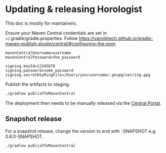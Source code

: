 # Updating & releasing Horologist

This doc is mostly for maintainers.

Ensure your Maven Central credentials are set in ~/.gradle/gradle.properties.
Follow https://vanniktech.github.io/gradle-maven-publish-plugin/central/#configuring-the-pom

```
mavenCentralUsername=username
mavenCentralPassword=the_password

signing.keyId=12345678
signing.password=some_password
signing.secretKeyRingFile=/Users/yourusername/.gnupg/secring.gpg
```

Publish the artifacts to staging.

```bash
./gradlew publishToMavenCentral
```

The deployment then needs to be manually released via the [Central Portal](https://central.sonatype.com/publishing/deployments).

## Snapshot release

For a snapshot release, change the version to end with -SNAPSHOT e.g. 0.8.0-SNAPSHOT.

```bash
./gradlew publishToMavenCentral
```

